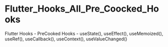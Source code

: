 # Flutter_Hooks_All_Pre_Coocked_Hooks
Flutter Hooks - PreCooked Hooks - useState(), useEffect(), useMemoized(), useRef(), useCallback(), useContext(), useValueChanged()
